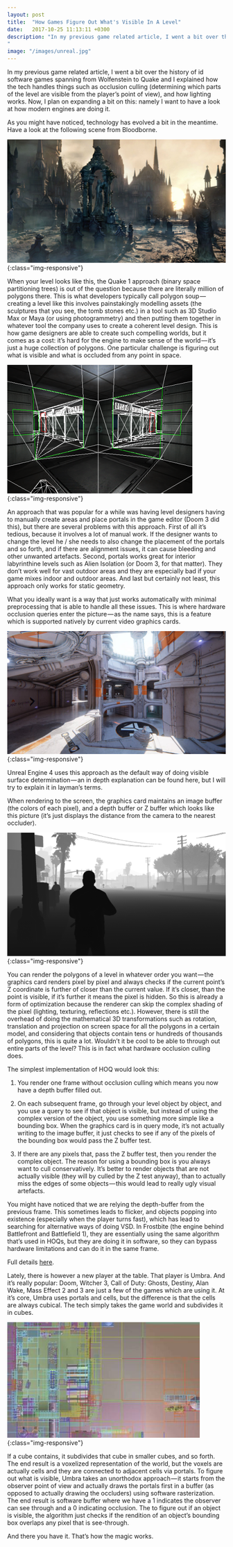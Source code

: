 ```yaml
---
layout: post
title:  "How Games Figure Out What's Visible In A Level"
date:   2017-10-25 11:13:11 +0300
description: "In my previous game related article, I went a bit over the history of id software games spanning from Wolfenstein to Quake and I explained how the tech handles things such as occlusion culling (determining which parts of the level are visible from the player’s point of view), and how lighting works...
"
image: "/images/unreal.jpg"
---
```


In my previous game related article, I went a bit over the history of id software games spanning from Wolfenstein to Quake and I explained how the tech handles things such as occlusion culling (determining which parts of the level are visible from the player’s point of view), and how lighting works. Now, I plan on expanding a bit on this: namely I want to have a look at how modern engines are doing it.

As you might have noticed, technology has evolved a bit in the meantime. Have a look at the following scene from Bloodborne.

![image-title-here](/images/bloodborne.jpg){:class="img-responsive"}

When your level looks like this, the Quake 1 approach (binary space partitioning trees) is out of the question because there are literally million of polygons there. This is what developers typically call polygon soup — creating a level like this involves painstakingly modelling assets (the sculptures that you see, the tomb stones etc.) in a tool such as 3D Studio Max or Maya (or using photogrammetry) and then putting them together in whatever tool the company uses to create a coherent level design. This is how game designers are able to create such compelling worlds, but it comes as a cost: it’s hard for the engine to make sense of the world — it’s just a huge collection of polygons. One particular challenge is figuring out what is visible and what is occluded from any point in space.

![image-title-here](/images/portals.png){:class="img-responsive"}

An approach that was popular for a while was having level designers having to manually create areas and place portals in the game editor (Doom 3 did this), but there are several problems with this approach. First of all it’s tedious, because it involves a lot of manual work. If the designer wants to change the level he / she needs to also change the placement of the portals and so forth, and if there are alignment issues, it can cause bleeding and other unwanted artefacts. Second, portals works great for interior labyrinthine levels such as Alien Isolation (or Doom 3, for that matter). They don’t work well for vast outdoor areas and they are especially bad if your game mixes indoor and outdoor areas. And last but certainly not least, this approach only works for static geometry.

What you ideally want is a way that just works automatically with minimal preprocessing that is able to handle all these issues. This is where hardware occlusion queries enter the picture — as the name says, this is a feature which is supported natively by current video graphics cards.

![image-title-here](/images/unreal.jpg){:class="img-responsive"}

Unreal Engine 4 uses this approach as the default way of doing visible surface determination — an in depth explanation can be found here, but I will try to explain it in layman’s terms.

When rendering to the screen, the graphics card maintains an image buffer (the colors of each pixel), and a depth buffer or Z buffer which looks like this picture (it’s just displays the distance from the camera to the nearest occluder).

![image-title-here](/images/depthmap.png){:class="img-responsive"}

You can render the polygons of a level in whatever order you want — the graphics card renders pixel by pixel and always checks if the current point’s Z coordinate is further of closer than the current value. If it’s closer, than the point is visible, if it’s further it means the pixel is hidden. So this is already a form of optimization because the renderer can skip the complex shading of the pixel (lighting, texturing, reflections etc.). However, there is still the overhead of doing the mathematical 3D transformations such as rotation, translation and projection on screen space for all the polygons in a certain model, and considering that objects contain tens or hundreds of thousands of polygons, this is quite a lot. Wouldn’t it be cool to be able to through out entire parts of the level? This is in fact what hardware occlusion culling does.

The simplest implementation of HOQ would look this:

1. You render one frame without occlusion culling which means you now have a depth buffer filled out.

2. On each subsequent frame, go through your level object by object, and you use a query to see if that object is visible, but instead of using the complex version of the object, you use something more simple like a bounding box. When the graphics card is in query mode, it’s not actually writing to the image buffer, it just checks to see if any of the pixels of the bounding box would pass the Z buffer test.

3. If there are any pixels that, pass the Z buffer test, then you render the complex object. The reason for using a bounding box is you always want to cull conservatively. It’s better to render objects that are not actually visible (they will by culled by the Z test anyway), than to actually miss the edges of some objects — this would lead to really ugly visual artefacts.

You might have noticed that we are relying the depth-buffer from the previous frame. This sometimes leads to flicker, and objects popping into existence (especially when the player turns fast), which has lead to searching for alternative ways of doing VSD. In Frostbite (the engine behind Battlefront and Battlefield 1), they are essentially using the same algorithm that’s used in HOQs, but they are doing it in software, so they can bypass hardware limitations and can do it in the same frame.

Full details [here](http://blog.selfshadow.com/publications/practical-visibility).

Lately, there is however a new player at the table. That player is Umbra. And it’s really popular: Doom, Witcher 3, Call of Duty: Ghosts, Destiny, Alan Wake, Mass Effect 2 and 3 are just a few of the games which are using it. At it’s core, Umbra uses portals and cells, but the difference is that the cells are always cubical. The tech simply takes the game world and subdivides it in cubes.

![image-title-here](/images/umbra.jpeg){:class="img-responsive"}

If a cube contains, it subdivides that cube in smaller cubes, and so forth. The end result is a voxelized representation of the world, but the voxels are actually cells and they are connected to adjacent cells via portals. To figure out what is visible, Umbra takes an unorthodox approach — it starts from the observer point of view and actually draws the portals first in a buffer (as opposed to actually drawing the occluders) using software rasterization. The end result is software buffer where we have a 1 indicates the observer can see through and a 0 indicating occlusion. The to figure out if an object is visible, the algorithm just checks if the rendition of an object’s bounding box overlaps any pixel that is see-through.

And there you have it. That’s how the magic works.
